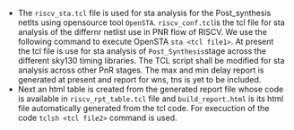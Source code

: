 - The ```riscv_sta.tcl``` file is used for sta analysis for the Post_synthesis netlts using opensource tool ``OpenSTA``. ``riscv_conf.tcl``is the tcl file for sta analysis of the differnr netlist use in PNR flow of RISCV. We use the following command to execute OpenSTA ```sta <tcl file1>```. At present the tcl file is use for sta analysis of ``Post_Synthesis``stage across the different sky130 timing libraries. The TCL script shall be modified for sta analysis across other PnR stages. The max and min delay report is generated at present and report for wns, tns is yet to be included.
- Next an html table is created from the generated report file whose code is available in ``riscv_rpt_table.tcl`` file and ``build_report.html`` is its html file automatically generated from the tcl code. For execuction of the code ``tclsh <tcl file2>`` command is used. 



